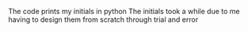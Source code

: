 The code prints my initials in python
The initials took a while due to me having to design them from scratch through trial and error
